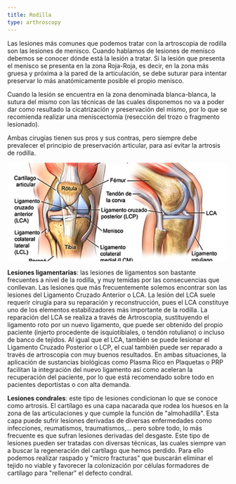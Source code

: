 ```yaml
---
title: Rodilla
type: arthroscopy
---
```


Las lesiones más comunes que podemos tratar con la artroscopia de rodilla son las lesiones de menisco. Cuando hablamos de lesiones de menisco debemos se conocer dónde está la lesión a tratar. Si la lesión que presenta el menisco se presenta en la zona Roja-Roja, es decir, en la zona más gruesa y próxima a la pared de la articulación, se debe suturar para intentar preservar lo más anatómicamente posible el propio menisco.

Cuando la lesión se encuentra en la zona denominada blanca-blanca, la sutura del mismo con las técnicas de las cuales disponemos no va a poder dar como resultado la cicatrización y preservación del mismo, por lo que se recomienda realizar una meniscectomia (resección del trozo o fragmento lesionado).

Ambas cirugías tienen sus pros y sus contras, pero siempre debe prevalecer el principio de preservación articular, para así evitar la artrosis de rodilla.

![Ligamentarias](/assets/knee.png "Ligamentarias")

**Lesiones ligamentarias**: las lesiones de ligamentos son bastante frecuentes a nivel de la rodilla, y muy temidas por las consecuencias que conllevan. Las lesiones que más frecuentemente solemos encontrar son las lesiones del Ligamento Cruzado Anterior o LCA.
La lesión del LCA suele requerir cirugía para su reparación y reconstrucción, pues el LCA constituye uno de los elementos estabilizadores más importante de la rodilla.
La reparación del LCA se realiza a través de Artroscopia, sustituyendo el ligamento roto por un nuevo ligamento, que puede ser obtenido del propio paciente (injerto procedente de isquiotibiales, o tendón rotuliano) o incluso de banco de tejidos.
Al igual que el LCA, también se puede lesionar el Ligamento Cruzado Posterior o LCP,  el cual también puede ser reparado a través de artroscopia con muy buenos resultados.
En ambas situaciones, la aplicación de sustancias biológicas como Plasma Rico en Plaquetas o PRP facilitan la integración del nuevo ligamento así como aceleran la recuperación del paciente, por lo que está recomendado sobre todo en pacientes deportistas o con alta demanda.


**Lesiones condrales**: este tipo de lesiones condicionan lo que se conoce como artrosis. El cartílago es una capa nacarada que rodea los huesos en la zona de las articulaciones y que cumple la función de "almohadilla". Esta capa puede sufrir lesiones derivadas de diversas enfermedades como infecciones, reumatismos, traumatismos,... pero sobre todo, lo más frecuente es que sufran lesiones derivadas del desgaste. Este tipo de lesiones pueden ser tratadas con diversas técnicas, las cuales siempre van a buscar la regeneración del cartílago que hemos perdido. Para ello podemos realizar raspado y "micro fracturas" que buscarán eliminar el tejido no viable y favorecer la colonización por células formadores de cartílago para "rellenar" el defecto condral.
